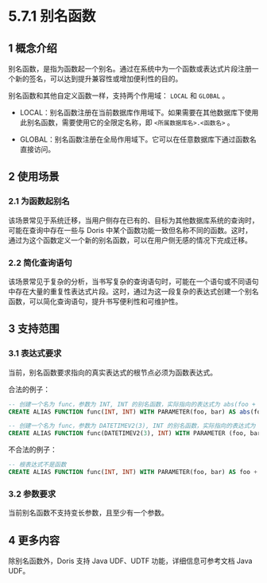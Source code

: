 # 5.7.1 别名函数

## 1 概念介绍

别名函数，是指为函数起一个别名。通过在系统中为一个函数或表达式片段注册一个新的签名，可以达到提升兼容性或增加便利性的目的。

别名函数和其他自定义函数一样，支持两个作用域： `LOCAL` 和 `GLOBAL` 。

* LOCAL：别名函数注册在当前数据库作用域下。如果需要在其他数据库下使用此别名函数，需要使用它的全限定名称，即 `<所属数据库名>.<函数名>` 。

* GLOBAL：别名函数注册在全局作用域下。它可以在任意数据库下通过函数名直接访问。

## 2 使用场景

### 2.1 为函数起别名

该场景常见于系统迁移，当用户侧存在已有的、目标为其他数据库系统的查询时，可能在查询中存在一些与 Doris 中某个函数功能一致但名称不同的函数。这时，通过为这个函数定义一个新的别名函数，可以在用户侧无感的情况下完成迁移。

### 2.2 简化查询语句

该场景常见于复杂的分析，当书写复杂的查询语句时，可能在一个语句或不同语句中存在大量的重复性表达式片段。这时，通过为这一段复杂的表达式创建一个别名函数，可以简化查询语句，提升书写便利性和可维护性。

## 3 支持范围

### 3.1 表达式要求

当前，别名函数要求指向的真实表达式的根节点必须为函数表达式。

合法的例子：

```sql
-- 创建一个名为 func，参数为 INT, INT 的别名函数，实际指向的表达式为 abs(foo + bar);
CREATE ALIAS FUNCTION func(INT, INT) WITH PARAMETER(foo, bar) AS abs(foo + bar);

-- 创建一个名为 func，参数为 DATETIMEV2(3), INT 的别名函数，实际指向的表达式为 date_trunc(days_sub(foo, bar), 'day')
CREATE ALIAS FUNCTION func(DATETIMEV2(3), INT) WITH PARAMETER (foo, bar) as date_trunc(days_sub(foo, bar), 'day')
```

不合法的例子：

```sql
-- 根表达式不是函数
CREATE ALIAS FUNCTION func(INT, INT) WITH PARAMETER(foo, bar) AS foo + bar;
```

### 3.2 参数要求

当前别名函数不支持变长参数，且至少有一个参数。

## 4 更多内容

除别名函数外，Doris 支持 Java UDF、UDTF 功能，详细信息可参考文档 Java UDF。
